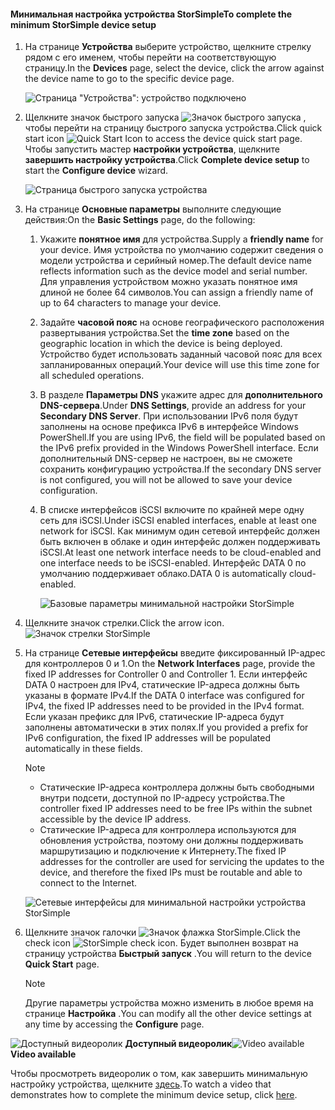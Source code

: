 <!--author=alkohli last changed: 9/17/15-->

#### <a name="to-complete-the-minimum-storsimple-device-setup"></a><span data-ttu-id="ed958-101">Минимальная настройка устройства StorSimple</span><span class="sxs-lookup"><span data-stu-id="ed958-101">To complete the minimum StorSimple device setup</span></span>
1. <span data-ttu-id="ed958-102">На странице **Устройства** выберите устройство, щелкните стрелку рядом с его именем, чтобы перейти на соответствующую страницу.</span><span class="sxs-lookup"><span data-stu-id="ed958-102">In the **Devices** page, select the device, click the arrow against the device name to go to the specific device page.</span></span> 
   
    ![Страница "Устройства": устройство подключено](./media/storsimple-complete-minimum-device-setup/HCS_DevicesPageM-include.png) 
2. <span data-ttu-id="ed958-104">Щелкните значок быстрого запуска ![Значок быстрого запуска](./media/storsimple-complete-minimum-device-setup/HCS_QuickStartIcon-include.png) , чтобы перейти на страницу быстрого запуска устройства.</span><span class="sxs-lookup"><span data-stu-id="ed958-104">Click quick start icon ![Quick Start Icon](./media/storsimple-complete-minimum-device-setup/HCS_QuickStartIcon-include.png) to access the device quick start page.</span></span> <span data-ttu-id="ed958-105">Чтобы запустить мастер **настройки устройства**, щелкните **завершить настройку устройства**.</span><span class="sxs-lookup"><span data-stu-id="ed958-105">Click **Complete device setup** to start the **Configure device** wizard.</span></span>
   
    ![Страница быстрого запуска устройства](./media/storsimple-complete-minimum-device-setup/Device_Quick_Start_page_1M.png)
3. <span data-ttu-id="ed958-107">На странице **Основные параметры** выполните следующие действия:</span><span class="sxs-lookup"><span data-stu-id="ed958-107">On the **Basic Settings** page, do the following:</span></span>
   
   1. <span data-ttu-id="ed958-108">Укажите **понятное имя** для устройства.</span><span class="sxs-lookup"><span data-stu-id="ed958-108">Supply a **friendly name** for your device.</span></span> <span data-ttu-id="ed958-109">Имя устройства по умолчанию содержит сведения о модели устройства и серийный номер.</span><span class="sxs-lookup"><span data-stu-id="ed958-109">The default device name reflects information such as the device model and serial number.</span></span> <span data-ttu-id="ed958-110">Для управления устройством можно указать понятное имя длиной не более 64 символов.</span><span class="sxs-lookup"><span data-stu-id="ed958-110">You can assign a friendly name of up to 64 characters to manage your device.</span></span>
   2. <span data-ttu-id="ed958-111">Задайте **часовой пояс** на основе географического расположения развертывания устройства.</span><span class="sxs-lookup"><span data-stu-id="ed958-111">Set the **time zone** based on the geographic location in which the device is being deployed.</span></span> <span data-ttu-id="ed958-112">Устройство будет использовать заданный часовой пояс для всех запланированных операций.</span><span class="sxs-lookup"><span data-stu-id="ed958-112">Your device will use this time zone for all scheduled operations.</span></span>
   3. <span data-ttu-id="ed958-113">В разделе **Параметры DNS** укажите адрес для **дополнительного DNS-сервера**.</span><span class="sxs-lookup"><span data-stu-id="ed958-113">Under **DNS Settings**, provide an address for your **Secondary DNS Server**.</span></span> <span data-ttu-id="ed958-114">При использовании IPv6 поля будут заполнены на основе префикса IPv6 в интерфейсе Windows PowerShell.</span><span class="sxs-lookup"><span data-stu-id="ed958-114">If you are using IPv6, the field will be populated based on the IPv6 prefix provided in the Windows PowerShell interface.</span></span> 
      <span data-ttu-id="ed958-115">Если дополнительный DNS-сервер не настроен, вы не сможете сохранить конфигурацию устройства.</span><span class="sxs-lookup"><span data-stu-id="ed958-115">If the secondary DNS server is not configured, you will not be allowed to save your device configuration.</span></span>
   4. <span data-ttu-id="ed958-116">В списке интерфейсов iSCSI включите по крайней мере одну сеть для iSCSI.</span><span class="sxs-lookup"><span data-stu-id="ed958-116">Under iSCSI enabled interfaces, enable at least one network for iSCSI.</span></span> <span data-ttu-id="ed958-117">Как минимум один сетевой интерфейс должен быть включен в облаке и один интерфейс должен поддерживать iSCSI.</span><span class="sxs-lookup"><span data-stu-id="ed958-117">At least one network interface needs to be cloud-enabled and one interface needs to be iSCSI-enabled.</span></span> <span data-ttu-id="ed958-118">Интерфейс DATA 0 по умолчанию поддерживает облако.</span><span class="sxs-lookup"><span data-stu-id="ed958-118">DATA 0 is automatically cloud-enabled.</span></span>
      
      ![Базовые параметры минимальной настройки StorSimple](./media/storsimple-complete-minimum-device-setup/HCS_MinDeviceSetupBasicSettings1-include.png)
4. <span data-ttu-id="ed958-120">Щелкните значок стрелки.</span><span class="sxs-lookup"><span data-stu-id="ed958-120">Click the arrow icon.</span></span> ![Значок стрелки StorSimple](./media/storsimple-complete-minimum-device-setup/HCS_ArrowIcon-include.png)
5. <span data-ttu-id="ed958-122">На странице **Сетевые интерфейсы** введите фиксированный IP-адрес для контроллеров 0 и 1.</span><span class="sxs-lookup"><span data-stu-id="ed958-122">On the **Network Interfaces** page, provide the fixed IP addresses for Controller 0 and Controller 1.</span></span> <span data-ttu-id="ed958-123">Если интерфейс DATA 0 настроен для IPv4, статические IP-адреса должны быть указаны в формате IPv4.</span><span class="sxs-lookup"><span data-stu-id="ed958-123">If the DATA 0 interface was configured for IPv4, the fixed IP addresses need to be provided in the IPv4 format.</span></span> <span data-ttu-id="ed958-124">Если указан префикс для IPv6, статические IP-адреса будут заполнены автоматически в этих полях.</span><span class="sxs-lookup"><span data-stu-id="ed958-124">If you provided a prefix for IPv6 configuration, the fixed IP addresses will be populated automatically in these fields.</span></span>

    > [!NOTE] 
    > - <span data-ttu-id="ed958-125">Статические IP-адреса контроллера должны быть свободными внутри подсети, доступной по IP-адресу устройства.</span><span class="sxs-lookup"><span data-stu-id="ed958-125">The controller fixed IP addresses need to be free IPs within the subnet accessible by the device IP address.</span></span>
    > - <span data-ttu-id="ed958-126">Статические IP-адреса для контроллера используются для обновления устройства, поэтому они должны поддерживать маршрутизацию и подключение к Интернету.</span><span class="sxs-lookup"><span data-stu-id="ed958-126">The fixed IP addresses for the controller are used for servicing the updates to the device, and therefore the fixed IPs must be routable and able to connect to the Internet.</span></span>

    ![Сетевые интерфейсы для минимальной настройки устройства StorSimple](./media/storsimple-complete-minimum-device-setup/HCS_MinDeviceSetupNetworkInterfaces2-include.png)

1. <span data-ttu-id="ed958-128">Щелкните значок галочки ![Значок флажка StorSimple](./media/storsimple-complete-minimum-device-setup/HCS_CheckIcon-include.png).</span><span class="sxs-lookup"><span data-stu-id="ed958-128">Click the check icon ![StorSimple check icon](./media/storsimple-complete-minimum-device-setup/HCS_CheckIcon-include.png).</span></span>
   <span data-ttu-id="ed958-129">Будет выполнен возврат на страницу устройства **Быстрый запуск** .</span><span class="sxs-lookup"><span data-stu-id="ed958-129">You will return to the device **Quick Start** page.</span></span>
   
   > [!NOTE]
   > <span data-ttu-id="ed958-130">Другие параметры устройства можно изменить в любое время на странице **Настройка** .</span><span class="sxs-lookup"><span data-stu-id="ed958-130">You can modify all the other device settings at any time by accessing the **Configure** page.</span></span>
   > 
   > 

<span data-ttu-id="ed958-131">![Доступный видеоролик](./media/storsimple-complete-minimum-device-setup/Video_icon.png) **Доступный видеоролик**</span><span class="sxs-lookup"><span data-stu-id="ed958-131">![Video available](./media/storsimple-complete-minimum-device-setup/Video_icon.png) **Video available**</span></span>

<span data-ttu-id="ed958-132">Чтобы просмотреть видеоролик о том, как завершить минимальную настройку устройства, щелкните [здесь](https://azure.microsoft.com/documentation/videos/minimum-storsimple-device-setup/).</span><span class="sxs-lookup"><span data-stu-id="ed958-132">To watch a video that demonstrates how to complete the minimum device setup, click [here](https://azure.microsoft.com/documentation/videos/minimum-storsimple-device-setup/).</span></span>

